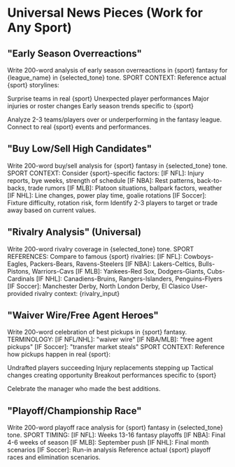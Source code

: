 # Universal News Pieces (Work for Any Sport)

## "Early Season Overreactions"
Write 200-word analysis of early season overreactions in {sport} fantasy for {league_name} in {selected_tone} tone.
SPORT CONTEXT: Reference actual {sport} storylines:

Surprise teams in real {sport}
Unexpected player performances
Major injuries or roster changes
Early season trends specific to {sport}

Analyze 2-3 teams/players over or underperforming in the fantasy league.
Connect to real {sport} events and performances.

## "Buy Low/Sell High Candidates"
Write 200-word buy/sell analysis for {sport} fantasy in {selected_tone} tone.
SPORT CONTEXT: Consider {sport}-specific factors:
[IF NFL]: Injury reports, bye weeks, strength of schedule
[IF NBA]: Rest patterns, back-to-backs, trade rumors
[IF MLB]: Platoon situations, ballpark factors, weather
[IF NHL]: Line changes, power play time, goalie rotations
[IF Soccer]: Fixture difficulty, rotation risk, form
Identify 2-3 players to target or trade away based on current values.

## "Rivalry Analysis" (Universal)
Write 200-word rivalry coverage in {selected_tone} tone.
SPORT REFERENCES: Compare to famous {sport} rivalries:
[IF NFL]: Cowboys-Eagles, Packers-Bears, Ravens-Steelers
[IF NBA]: Lakers-Celtics, Bulls-Pistons, Warriors-Cavs
[IF MLB]: Yankees-Red Sox, Dodgers-Giants, Cubs-Cardinals
[IF NHL]: Canadiens-Bruins, Rangers-Islanders, Penguins-Flyers
[IF Soccer]: Manchester Derby, North London Derby, El Clasico
User-provided rivalry context: {rivalry_input}

## "Waiver Wire/Free Agent Heroes"
Write 200-word celebration of best pickups in {sport} fantasy.
TERMINOLOGY:
[IF NFL/NHL]: "waiver wire"
[IF NBA/MLB]: "free agent pickups"
[IF Soccer]: "transfer market steals"
SPORT CONTEXT: Reference how pickups happen in real {sport}:

Undrafted players succeeding
Injury replacements stepping up
Tactical changes creating opportunity
Breakout performances specific to {sport}

Celebrate the manager who made the best additions.

## "Playoff/Championship Race"
Write 200-word playoff race analysis for {sport} fantasy in {selected_tone} tone.
SPORT TIMING:
[IF NFL]: Weeks 13-16 fantasy playoffs
[IF NBA]: Final 4-6 weeks of season
[IF MLB]: September push
[IF NHL]: Final month scenarios
[IF Soccer]: Run-in analysis
Reference actual {sport} playoff races and elimination scenarios.
